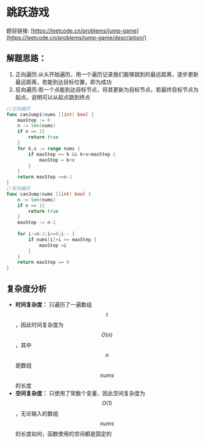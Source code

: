 # 跳跃游戏


题目链接: [https://leetcode.cn/problems/jump-game](https://leetcode.cn/problems/jump-game/description/)

## 解题思路：

1. 正向遍历:从头开始遍历，用一个遍历记录我们能够跳到的最远距离，逐步更新最远距离，若能到达目标位置，即为成功
2. 反向遍历:若一个点能到达目标节点，将其更新为目标节点，若最终目标节点为起点，说明可以从起点跳到终点

```go
//正向遍历
func canJump1(nums []int) bool {
    maxStep := 0
    n := len(nums)
    if n == 1{
        return true
    }
    for k,v := range nums {
        if maxStep >= k && k+v>maxStep {
            maxStep = k+v
        }
    }
    return maxStep >=n-1
}
//反向遍历
func canJump(nums []int) bool {
    n := len(nums)
    if n == 1{
        return true
    }
    maxStep := n-1
        
    for i:=n-2;i>=0;i-- {
        if nums[i]+i >= maxStep {
            maxStep =i  
        }
    }
    return maxStep == 0
}
```

## 复杂度分析

- **时间复杂度：** 只遍历了一遍数组 $$t$$，因此时间复杂度为 $$O(n)$$，其中 $$n$$ 是数组 $$nums$$ 的长度
- **空间复杂度：** 只使用了常数个变量，因此空间复杂度为 $$O(1)$$，无论输入的数组 $$nums$$ 的长度如何，函数使用的空间都是固定的
